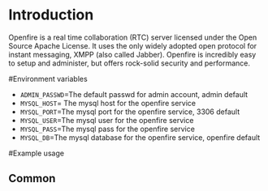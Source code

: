 # Introduction

Openfire is a real time collaboration (RTC) server licensed under the Open Source Apache License. It uses the only widely adopted open protocol for instant messaging, XMPP (also called Jabber). Openfire is incredibly easy to setup and administer, but offers rock-solid security and performance.


#Environment variables

- `ADMIN_PASSWD`=The default passwd for admin account, admin default
- `MYSQL_HOST`= The mysql host for the openfire service
- `MYSQL_PORT`=The mysql port for the openfire service, 3306 default
- `MYSQL_USER`=The mysql user for the openfire service
- `MYSQL_PASS`=The mysql pass for the openfire service
- `MYSQL_DB`=The mysql database for the openfire service, openfire default

#Example usage

## Common


```sudo docker run -d -p 13478:3478 -p 13479:3479 -p 15222:5222 -p 15223:5223 -p 15229:5229 -p 17070:7070 -p 17777:7777 -p 19090:9090 -p 19091:9091 -e ADMIN_PASSWD=xxxxx -e MYSQL_HOST=xxxxx -e MYSQL_PORT=3306 -e MYSQL_USER=xxxxx -e MYSQL_PASS=xxxxx duruo850/openfire
```

